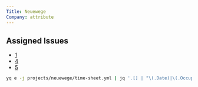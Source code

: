 ```yaml
---
Title: Neuewege
Company: attribute
---
```


## Assigned Issues

- [1](https://gitlab.com/attribute/neuewege-ch/-/issues/1)
- [4](https://gitlab.com/attribute/neuewege-ch/-/issues/4)
- [5](https://gitlab.com/attribute/neuewege-ch/-/issues/5)

```bash
yq e -j projects/neuewege/time-sheet.yml | jq '.[] | "\(.Date)|\(.Occupation)"'
```

